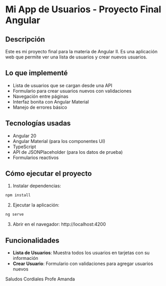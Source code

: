 # Mi App de Usuarios - Proyecto Final Angular

## Descripción
Este es mi proyecto final para la materia de Angular II. Es una aplicación web que permite ver una lista de usuarios y crear nuevos usuarios.

## Lo que implementé
- Lista de usuarios que se cargan desde una API
- Formulario para crear usuarios nuevos con validaciones
- Navegación entre páginas
- Interfaz bonita con Angular Material
- Manejo de errores básico

## Tecnologías usadas
- Angular 20
- Angular Material (para los componentes UI)
- TypeScript
- API de JSONPlaceholder (para los datos de prueba)
- Formularios reactivos

## Cómo ejecutar el proyecto
1. Instalar dependencias:
```bash
npm install
```

2. Ejecutar la aplicación:
```bash
ng serve
```

3. Abrir en el navegador: http://localhost:4200

## Funcionalidades
- **Lista de Usuarios**: Muestra todos los usuarios en tarjetas con su información
- **Crear Usuario**: Formulario con validaciones para agregar usuarios nuevos


Saludos Cordiales Profe Amanda
